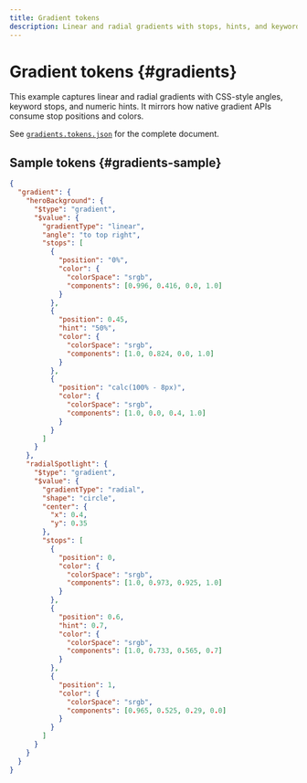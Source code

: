 ```yaml
---
title: Gradient tokens
description: Linear and radial gradients with stops, hints, and keyword angles.
---
```


# Gradient tokens {#gradients}

This example captures linear and radial gradients with CSS-style angles, keyword stops, and numeric hints. It mirrors how native gradient APIs consume stop positions and colors.

See [`gradients.tokens.json`](https://github.com/bylapidist/dtif/blob/main/examples/gradients.tokens.json) for the complete document.

## Sample tokens {#gradients-sample}

```json
{
  "gradient": {
    "heroBackground": {
      "$type": "gradient",
      "$value": {
        "gradientType": "linear",
        "angle": "to top right",
        "stops": [
          {
            "position": "0%",
            "color": {
              "colorSpace": "srgb",
              "components": [0.996, 0.416, 0.0, 1.0]
            }
          },
          {
            "position": 0.45,
            "hint": "50%",
            "color": {
              "colorSpace": "srgb",
              "components": [1.0, 0.824, 0.0, 1.0]
            }
          },
          {
            "position": "calc(100% - 8px)",
            "color": {
              "colorSpace": "srgb",
              "components": [1.0, 0.0, 0.4, 1.0]
            }
          }
        ]
      }
    },
    "radialSpotlight": {
      "$type": "gradient",
      "$value": {
        "gradientType": "radial",
        "shape": "circle",
        "center": {
          "x": 0.4,
          "y": 0.35
        },
        "stops": [
          {
            "position": 0,
            "color": {
              "colorSpace": "srgb",
              "components": [1.0, 0.973, 0.925, 1.0]
            }
          },
          {
            "position": 0.6,
            "hint": 0.7,
            "color": {
              "colorSpace": "srgb",
              "components": [1.0, 0.733, 0.565, 0.7]
            }
          },
          {
            "position": 1,
            "color": {
              "colorSpace": "srgb",
              "components": [0.965, 0.525, 0.29, 0.0]
            }
          }
        ]
      }
    }
  }
}
```
